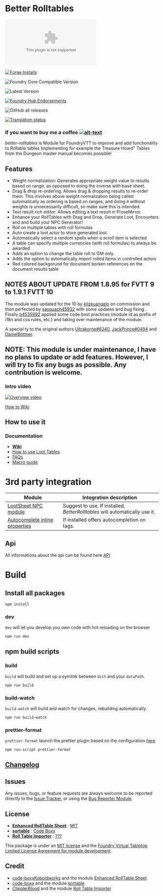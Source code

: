 # Better Rolltables #

![Latest Release Download Count](https://img.shields.io/github/downloads/p4535992/foundryvtt-better-rolltables/latest/module.zip?color=2b82fc&label=DOWNLOADS&style=for-the-badge)

[![Forge Installs](https://img.shields.io/badge/dynamic/json?label=Forge%20Installs&query=package.installs&suffix=%25&url=https%3A%2F%2Fforge-vtt.com%2Fapi%2Fbazaar%2Fpackage%2Fbetter-rolltables&colorB=006400&style=for-the-badge)](https://forge-vtt.com/bazaar#package=better-rolltables)

![Foundry Core Compatible Version](https://img.shields.io/badge/dynamic/json.svg?url=https%3A%2F%2Fraw.githubusercontent.com%2Fp4535992%2Ffoundryvtt-better-rolltables%2Fmaster%2Fmodule.json&label=Foundry%20Version&query=$.compatibleCoreVersion&colorB=orange&style=for-the-badge)

![Latest Version](https://img.shields.io/badge/dynamic/json.svg?url=https%3A%2F%2Fraw.githubusercontent.com%2Fp4535992%2Ffoundryvtt-better-rolltables%2Fmaster%2Fmodule.json&label=Latest%20Release&prefix=v&query=$.version&colorB=red&style=for-the-badge)

[![Foundry Hub Endorsements](https://img.shields.io/endpoint?logoColor=white&url=https%3A%2F%2Fwww.foundryvtt-hub.com%2Fwp-json%2Fhubapi%2Fv1%2Fpackage%2Fbetter-rolltables%2Fshield%2Fendorsements&style=for-the-badge)](https://www.foundryvtt-hub.com/package/better-rolltables/)

![GitHub all releases](https://img.shields.io/github/downloads/p4535992/foundryvtt-better-rolltables/total?style=for-the-badge)

[![Translation status](https://weblate.foundryvtt-hub.com/widgets/better-rolltables/-/287x66-black.png)](https://weblate.foundryvtt-hub.com/engage/better-rolltables/)

### If you want to buy me a coffee [![alt-text](https://img.shields.io/badge/-Patreon-%23ff424d?style=for-the-badge)](https://www.patreon.com/p4535992)

*better-rolltables* is Module for FoundryVTT to improve and add functionality to Rollable tables
Implementing for example the Treasure Hoard" Tables from the Dungeon master manual becomes possible!

## Features

- Weight normalization: Generates appropriate weight value to results based on range, as opposed to doing the inverse with base sheet.
- Drag & drop re-ordering: Allows drag & dropping results to re-order them. This involves above weight normalization being called automatically as ordering is based on ranges, and doing it without weights is unnecessarily difficult, so make sure this is intended.
- Text result rich editor: Allows editing a text result in ProseMirror.
- Enhance your RollTables with Drag and Drop, Generate Loot, Encounters and and build your NPC Generator!
- Roll on multiple tables with roll formulas
- Auto create a loot actor to store generated loot
- Automatically select a random spells when a scroll item is selected
- A table can specify multiple currencies (with roll formulas) to always be awarded
- Adds an option to change the table roll to GM only.
- Adds the option to automatically import rolled items in controlled actors
- Red colored backgorund for document borken references on the document results table

## NOTES ABOUT UPDATE FROM 1.8.95 for FVTT 9 to 1.9.1 FVTT 10

The module was updated for the 10 by [elizeuangelo](https://github.com/elizeuangelo) on commission and then perfected by [sasquach45932](https://github.com/sasquach45932) with some updates and bug fixing . Finally [p4535992](https://github.com/p4535992) applied some code best practices (module id as prefix of i18n and css rules, etc.) and taking over maintenance of the module.

A special ty to the original authors [Ultrakorne#6240](https://discordapp.com/users/Ultrakorne#6240), [JackPrince#0494](https://discordapp.com/users/JackPrince#0494) and [DanielBöttner](https://github.com/DanielBoettner).

## NOTE: This module is under maintenance, I have no plans to update or add features. However, I will try to fix any bugs as possible. Any contribution is welcome.

### Intro video

[![Overview video](https://img.youtube.com/vi/TRg4y0joOKA/0.jpg)](https://www.youtube.com/watch?v=TRg4y0joOKA)

[How to Wiki](https://github.com/p4535992/foundryvtt-better-rolltables/blob/master/wiki/Home.md)

## How to use it

### Documentation

* [**Wiki**](https://github.com/p4535992/foundryvtt-better-rolltables/blob/master/wiki/Home.md)
* [How to use Loot Tables](https://github.com/p4535992/foundryvtt-better-rolltables/blob/master/wiki/Loot-Tables.md)
* [FAQs](https://github.com/p4535992/foundryvtt-better-rolltables/blob/master/wiki/FAQ.md)
* [Macro guide](https://github.com/p4535992/foundryvtt-better-rolltables/blob/master/wiki/API-for-macros-and-modules#how-to-roll-tables-from-macros.md)

# 3rd party integration

 | Module | Integration description |
 | ------ | ----------------------- |
 | [LootSheet NPC module](https://github.com/jopeek/fvtt-loot-sheet-npc-5e) | Suggest to use. If installed, _BetterRolltables_ will automatically use it. |
 | [Autocomplete inline properties](https://github.com/ghost-fvtt/FVTT-Autocomplete-Inline-Properties) | If installed offers autocompletion on tags. |

## Api

All informations about the api can be found here [API](./wiki/api/api.md)

# Build

## Install all packages

```bash
npm install
```

### dev

`dev` will let you develop you own code with hot reloading on the browser

```bash
npm run dev
```

## npm build scripts

### build

`build` will build and set up a symlink between `dist` and your `dataPath`.

```bash
npm run build
```

### build-watch

`build-watch` will build and watch for changes, rebuilding automatically.

```bash
npm run build-watch
```

### prettier-format

`prettier-format` launch the prettier plugin based on the configuration [here](./.prettierrc)

```bash
npm run-script prettier-format
```

## [Changelog](./CHANGELOG.md)

## Issues

Any issues, bugs, or feature requests are always welcome to be reported directly to the [Issue Tracker](https://github.com/p4535992/foundryvtt-better-rolltables/issues ), or using the [Bug Reporter Module](https://foundryvtt.com/packages/bug-reporter/).

## License

- **[Enhanced RollTable Sheet](https://gitlab.com/koboldworks/agnostic/rolltable-sheet)** : [MIT](https://gitlab.com/koboldworks/agnostic/rolltable-sheet/-/blob/main/LICENSE)
- **[sortable](https://gist.github.com/code-boxx/45ebe489b99583dc170564113b1ad24e)** : [Code Boxx](https://gist.github.com/code-boxx/45ebe489b99583dc170564113b1ad24e#file-0-js-sortable-table-md)
- **[Roll Table Importer](https://github.com/ClipplerBlood/roll-table-importer)** : [???]()


This package is under an [MIT license](LICENSE) and the [Foundry Virtual Tabletop Limited License Agreement for module development](https://foundryvtt.com/article/license/).

## Credit

- [code-boxxKoboldworks](https://gitlab.com/koboldworks) and the module [Enhanced RollTable Sheet](https://gitlab.com/koboldworks/agnostic/rolltable-sheet)
- [code-boxx](https://github.com/code-boxx) and the module [sortable](https://gist.github.com/code-boxx/45ebe489b99583dc170564113b1ad24e)
- [ClipplerBlood](https://github.com/ClipplerBlood) and the module [Roll Table Importer](https://github.com/ClipplerBlood/roll-table-importer)
